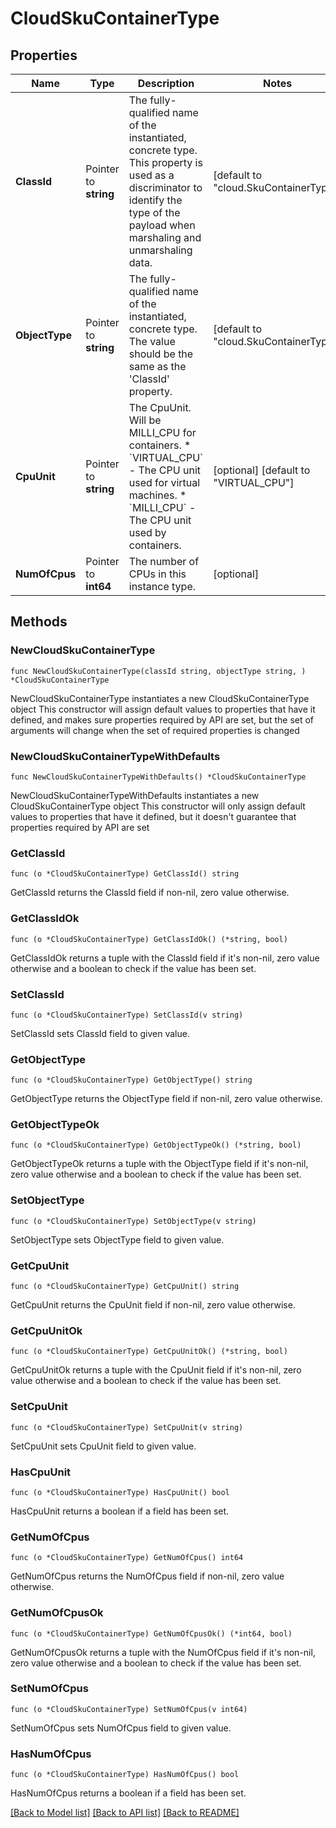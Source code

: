 # CloudSkuContainerType

## Properties

Name | Type | Description | Notes
------------ | ------------- | ------------- | -------------
**ClassId** | Pointer to **string** | The fully-qualified name of the instantiated, concrete type. This property is used as a discriminator to identify the type of the payload when marshaling and unmarshaling data. | [default to "cloud.SkuContainerType"]
**ObjectType** | Pointer to **string** | The fully-qualified name of the instantiated, concrete type. The value should be the same as the &#39;ClassId&#39; property. | [default to "cloud.SkuContainerType"]
**CpuUnit** | Pointer to **string** | The CpuUnit. Will be MILLI_CPU for containers. * &#x60;VIRTUAL_CPU&#x60; - The CPU unit used for virtual machines. * &#x60;MILLI_CPU&#x60; - The CPU unit used by containers. | [optional] [default to "VIRTUAL_CPU"]
**NumOfCpus** | Pointer to **int64** | The number of CPUs in this instance type. | [optional] 

## Methods

### NewCloudSkuContainerType

`func NewCloudSkuContainerType(classId string, objectType string, ) *CloudSkuContainerType`

NewCloudSkuContainerType instantiates a new CloudSkuContainerType object
This constructor will assign default values to properties that have it defined,
and makes sure properties required by API are set, but the set of arguments
will change when the set of required properties is changed

### NewCloudSkuContainerTypeWithDefaults

`func NewCloudSkuContainerTypeWithDefaults() *CloudSkuContainerType`

NewCloudSkuContainerTypeWithDefaults instantiates a new CloudSkuContainerType object
This constructor will only assign default values to properties that have it defined,
but it doesn't guarantee that properties required by API are set

### GetClassId

`func (o *CloudSkuContainerType) GetClassId() string`

GetClassId returns the ClassId field if non-nil, zero value otherwise.

### GetClassIdOk

`func (o *CloudSkuContainerType) GetClassIdOk() (*string, bool)`

GetClassIdOk returns a tuple with the ClassId field if it's non-nil, zero value otherwise
and a boolean to check if the value has been set.

### SetClassId

`func (o *CloudSkuContainerType) SetClassId(v string)`

SetClassId sets ClassId field to given value.


### GetObjectType

`func (o *CloudSkuContainerType) GetObjectType() string`

GetObjectType returns the ObjectType field if non-nil, zero value otherwise.

### GetObjectTypeOk

`func (o *CloudSkuContainerType) GetObjectTypeOk() (*string, bool)`

GetObjectTypeOk returns a tuple with the ObjectType field if it's non-nil, zero value otherwise
and a boolean to check if the value has been set.

### SetObjectType

`func (o *CloudSkuContainerType) SetObjectType(v string)`

SetObjectType sets ObjectType field to given value.


### GetCpuUnit

`func (o *CloudSkuContainerType) GetCpuUnit() string`

GetCpuUnit returns the CpuUnit field if non-nil, zero value otherwise.

### GetCpuUnitOk

`func (o *CloudSkuContainerType) GetCpuUnitOk() (*string, bool)`

GetCpuUnitOk returns a tuple with the CpuUnit field if it's non-nil, zero value otherwise
and a boolean to check if the value has been set.

### SetCpuUnit

`func (o *CloudSkuContainerType) SetCpuUnit(v string)`

SetCpuUnit sets CpuUnit field to given value.

### HasCpuUnit

`func (o *CloudSkuContainerType) HasCpuUnit() bool`

HasCpuUnit returns a boolean if a field has been set.

### GetNumOfCpus

`func (o *CloudSkuContainerType) GetNumOfCpus() int64`

GetNumOfCpus returns the NumOfCpus field if non-nil, zero value otherwise.

### GetNumOfCpusOk

`func (o *CloudSkuContainerType) GetNumOfCpusOk() (*int64, bool)`

GetNumOfCpusOk returns a tuple with the NumOfCpus field if it's non-nil, zero value otherwise
and a boolean to check if the value has been set.

### SetNumOfCpus

`func (o *CloudSkuContainerType) SetNumOfCpus(v int64)`

SetNumOfCpus sets NumOfCpus field to given value.

### HasNumOfCpus

`func (o *CloudSkuContainerType) HasNumOfCpus() bool`

HasNumOfCpus returns a boolean if a field has been set.


[[Back to Model list]](../README.md#documentation-for-models) [[Back to API list]](../README.md#documentation-for-api-endpoints) [[Back to README]](../README.md)



